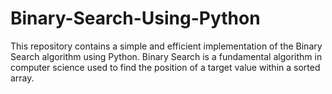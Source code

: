 # Binary-Search-Using-Python
This repository contains a simple and efficient implementation of the Binary Search algorithm using Python. Binary Search is a fundamental algorithm in computer science used to find the position of a target value within a sorted array.
